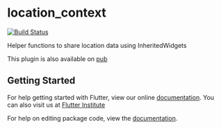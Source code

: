 # location_context

[![Build Status](https://travis-ci.org/flutter-institute/location_context.svg?branch=master)](https://travis-ci.org/flutter-institute/location_context)

Helper functions to share location data using InheritedWidgets

This plugin is also available on [pub](https://pub.dartlang.org/packages/location_context)

## Getting Started

For help getting started with Flutter, view our online [documentation](https://flutter.io/).
You can also visit us at [Flutter Institute](https://flutter.institute)

For help on editing package code, view the [documentation](https://flutter.io/developing-packages/).
